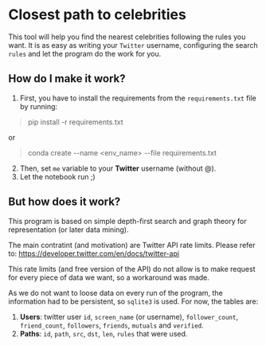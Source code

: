 # Closest path to celebrities
This tool will help you find the nearest celebrities following the rules you want.
It is as easy as writing your `Twitter` username, configuring the search `rules` and let the program do the work for you.

## How do I make it work?
1. First, you have to install the requirements from the `requirements.txt` file by running:
> pip install -r requirements.txt

or

> conda create --name <env_name> --file requirements.txt

2. Then, set `me` variable to your **Twitter** username (without @).
3. Let the notebook run ;)

## But how does it work?
This program is based on simple depth-first search and graph theory for representation (or later data mining).

The main contratint (and motivation) are Twitter API rate limits. Please refer to: https://developer.twitter.com/en/docs/twitter-api

This rate limits (and free version of the API) do not allow is to make request for every piece of data we want, so a workaround was made.

As we do not want to loose data on every run of the program, the information had to be persistent, so `sqlite3` is used. For now, the tables are:

1. **Users**: twitter user `id`, `screen_name` (or username), `follower_count`, `friend_count`, `followers`, `friends`, `mutuals` and `verified`.
2. **Paths**: `id`, `path`, `src`, `dst`, `len`, `rules` that were used.
